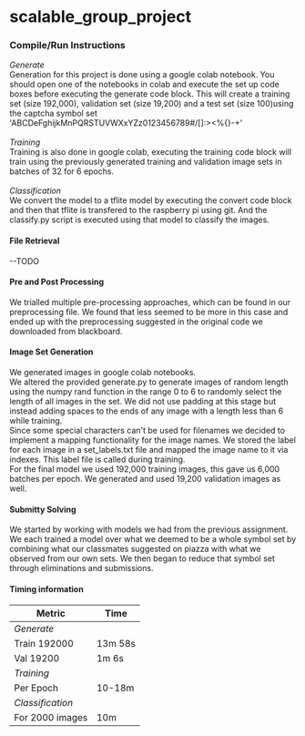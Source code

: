 # scalable_group_project

### Compile/Run Instructions 
*Generate* <br/>
Generation for this project is done using a google colab notebook. You should open one of the notebooks in colab and execute the set up code boxes before executing the generate code block. This will create a training set (size 192,000), validation set (size 19,200) and a test set (size 100)using the captcha symbol set 'ABCDeFghijkMnPQRSTUVWXxYZz0123456789#/\[]:><%{}-+' <br/>
<br/>
*Training* <br/>
Training is also done in google colab, executing the training code block will train using the previously generated training and validation image sets in batches of 32 for 6 epochs. <br/>
<br/>
*Classification* <br/>
We convert the model to a tflite model by executing the convert code block and then that tflite is transfered to the raspberry pi using git. And the classify.py script is executed using that model to classify the images.

#### File Retrieval
--TODO

#### Pre and Post Processing
We trialled multiple pre-processing approaches, which can be found in our preprocessing file. We found that less seemed to be more in this case and ended up with the preprocessing suggested in the original code we downloaded from blackboard.

####  Image Set Generation
We generated images in google colab notebooks. <br/>
We altered the provided generate.py to generate images of random length using the numpy rand function in the range 0 to 6 to randomly select the length of all images in the set. We did not use padding at this stage but instead adding spaces to the ends of any image with a length less than 6 while training. <br/>
Since some special characters can't be used for filenames we decided to implement a mapping functionality for the image names. We stored the label for each image in a set_labels.txt file and mapped the image name to it via indexes. This label file is called during training. <br/>
For the final model we used 192,000 training images, this gave us 6,000 batches per epoch. We generated and used 19,200 validation images as well. <br/>

#### Submitty Solving
We started by working with models we had from the previous assignment. We each trained a model over what we deemed to be a whole symbol set by combining what our classmates suggested on piazza with what we observed from our own sets. We then began to reduce that symbol set through eliminations and submissions. <br/>

####  Timing information
| Metric          | Time        |
| -----------     | ----------- |
| *Generate*                    |
| Train 192000    | 13m 58s     |
| Val 19200       | 1m 6s       |
| *Training*                    |
| Per Epoch       | 10-18m      |
| *Classification*              |
| For 2000 images | 10m         |
